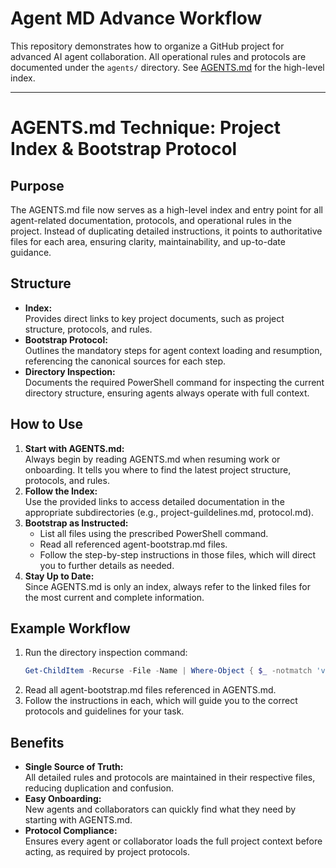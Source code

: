 # Agent MD Advance Workflow

This repository demonstrates how to organize a GitHub project for advanced AI agent collaboration. All operational rules and protocols are documented under the `agents/` directory. See [AGENTS.md](AGENTS.md) for the high-level index.

---

# AGENTS.md Technique: Project Index & Bootstrap Protocol

## Purpose

The AGENTS.md file now serves as a high-level index and entry point for all agent-related documentation, protocols, and operational rules in the project. Instead of duplicating detailed instructions, it points to authoritative files for each area, ensuring clarity, maintainability, and up-to-date guidance.

## Structure

- **Index:**  
  Provides direct links to key project documents, such as project structure, protocols, and rules.
- **Bootstrap Protocol:**  
  Outlines the mandatory steps for agent context loading and resumption, referencing the canonical sources for each step.
- **Directory Inspection:**  
  Documents the required PowerShell command for inspecting the current directory structure, ensuring agents always operate with full context.

## How to Use

1. **Start with AGENTS.md:**  
   Always begin by reading AGENTS.md when resuming work or onboarding. It tells you where to find the latest project structure, protocols, and rules.
2. **Follow the Index:**  
   Use the provided links to access detailed documentation in the appropriate subdirectories (e.g., project-guildelines.md, protocol.md).
3. **Bootstrap as Instructed:**  
   - List all files using the prescribed PowerShell command.
   - Read all referenced agent-bootstrap.md files.
   - Follow the step-by-step instructions in those files, which will direct you to further details as needed.
4. **Stay Up to Date:**  
   Since AGENTS.md is only an index, always refer to the linked files for the most current and complete information.

## Example Workflow

1. Run the directory inspection command:
   ```powershell
   Get-ChildItem -Recurse -File -Name | Where-Object { $_ -notmatch 'venv|pycache|.git|.pytest_cache' }
   ```
2. Read all agent-bootstrap.md files referenced in AGENTS.md.
3. Follow the instructions in each, which will guide you to the correct protocols and guidelines for your task.

## Benefits

- **Single Source of Truth:**  
  All detailed rules and protocols are maintained in their respective files, reducing duplication and confusion.
- **Easy Onboarding:**  
  New agents and collaborators can quickly find what they need by starting with AGENTS.md.
- **Protocol Compliance:**  
  Ensures every agent or collaborator loads the full project context before acting, as required by project protocols.

